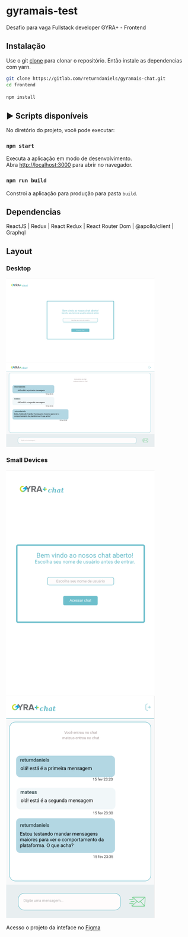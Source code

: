 # gyramais-test
Desafio para vaga Fullstack developer GYRA+ - Frontend

## Instalação
Use o git [clone](https://git-scm.com/docs/git-clone) para clonar o repositório. Então instale as dependencias com yarn.
```bash
git clone https://gitlab.com/returndaniels/gyramais-chat.git
cd frontend

npm install
```

## :arrow_forward: Scripts disponíveis

No diretório do projeto, você pode executar:

### `npm start`

Executa a aplicação em modo de desenvolvimento.<br />
Abra [http://localhost:3000](http://localhost:3000) para abrir no navegador.

### `npm run build`
Constroi a aplicação para produção para pasta `build`.<br />

## Dependencias
ReactJS | Redux | React Redux | React Router Dom | @apollo/client | Graphql

## Layout
### Desktop
<img src="./.gitlab/assets/large-login.png" width=400 >

<img src="./.gitlab/assets/large-chat.png" width=400 >

### Small Devices
<img src="./.gitlab/assets/small-login.png" width=400 >

<img src="./.gitlab/assets/small-chat.png" width=400 >

Acesso o projeto da inteface no [Figma](https://www.figma.com/file/hPsEUpJv9HNQtxG9taQxvq/Untitled?node-id=0%3A1)
